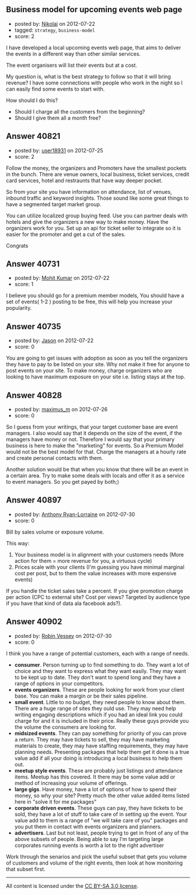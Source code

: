 ## Business model for upcoming events web page

- posted by: [Nikolai](https://stackexchange.com/users/-1/13205-nikolai) on 2012-07-22
- tagged: `strategy`, `business-model`
- score: 2

I have developed a local upcoming events web page, that aims to deliver the events in a different way than other similar services. 

The event organisers will list their events but at a cost.

My question is, what is the best strategy to follow so that it will bring revenue?
I have some connections with people who work in the night so I can easily find some events to start with.

How should I do this?

- Should I charge all the customers from the beginning?
- Should I give them all a month free?


## Answer 40821

- posted by: [user18931](https://stackexchange.com/users/-1/18931-user18931) on 2012-07-25
- score: 2

Follow the money, the organizers and Promoters have the smallest pockets in the bunch.  There are venue owners, local business, ticket services, credit card services, hotel and restraunts that have way deeper pocket. 

So from your site you have information on attendance, list of venues, inbound traffic and keyword insights.  Those sound like some great things to have a segmented target market group.  

 
You can utilize localized group buying feed.  Use you can partner deals with hotels and give the organizers a new way to make money.  Have the organizers work for you.  Set up an api for ticket seller to integrate so it is easier for the promoter and get a cut of the sales.  

Congrats   


## Answer 40731

- posted by: [Mohit Kumar](https://stackexchange.com/users/-1/18791-mohit-kumar) on 2012-07-22
- score: 1

I believe you should go for a premium member models, You should have a set of events( 1-2 ) posting to be free, this will help you increase your popularity.


## Answer 40735

- posted by: [Jason](https://stackexchange.com/users/-1/18884-jason) on 2012-07-22
- score: 0

You are going to get issues with adoption as soon as you tell the organizers they have to pay to be listed on your site. Why not make it free for anyone to post events on your site. To make money, charge organizers who are looking to have maximum exposure on your site i.e. listing stays at the top.


## Answer 40828

- posted by: [maximus_m](https://stackexchange.com/users/-1/18773-maximus-m) on 2012-07-26
- score: 0

So I guess from your writings, that your target customer base are event managers. I also would say that it depends on the size of the event, if the managers have money or not. Therefore I would say that your primary business is here to make the "marketing" for events. So a Premium Model would not be the best model for that. Charge the managers at a hourly rate and create personal contacts with them.

Another solution would be that when you know that there will be an event in a certain area. Try to make some deals with locals and offer it as a service to event managers. So you get payed by both;)




## Answer 40897

- posted by: [Anthony Ryan-Lorraine](https://stackexchange.com/users/-1/18982-anthony-ryan-lorraine) on 2012-07-30
- score: 0

Bill by sales volume or exposure volume.

This way:

 1. Your business model is in alignment with your customers needs (More action for them = more revenue for you, a virtuous cycle)
 1. Prices scale with your clients (I'm guessing you have minimal marginal cost per post, but to them the value increases with more expensive events)

If you handle the ticket sales take a percent.  If you give promotion charge per action (CPC to external site?  Cost per views?  Targeted by audience type if you have that kind of data ala facebook ads?).




## Answer 40902

- posted by: [Robin Vessey](https://stackexchange.com/users/-1/984-robin-vessey) on 2012-07-30
- score: 0

I think you have a range of potential customers, each with a range of needs.

- **consumer**. Person turning up to find something to do. They want a lot of choice and they want to express what they want easily. They may want to be kept up to date. They don't want to spend long and they have a range of options in your competitors.
- **events organizers**. These are people looking for work from your client base. You can make a margin or be their sales pipeline.
- **small event**. Little to no budget, they need people to know about them. There are a huge range of sites they  ould use. They may need help writing engaging descriptions which if you had an ideal link you could charge for and it is included in their price. Really these guys provide you the volume the consumers are looking for.
- **midsized events**. They can pay something for priority of you can prove a return. They may have tickets to sell, they may have marketing materials to create, they may have staffing requirements, they may have planning needs. Presenting packages that help them get it done is a true value add if all your doing is introducing a local business to help them out.
- **meetup style events**. These are probably just listings and attendance items. Meetup has this covered. It there may be some value add or method of increasing your volume of offerings.
- **large gigs**. Have money, have a lot of options of how to spend their money, so why your site? Pretty much the other value added items listed here in "solve it for me packages"
- **corporate driven events**. These guys can pay, they have tickets to be sold, they have a lot of stuff to take care of in setting up the event. Your value add to them is a range of "we will take care of you" packages and you put them in contact with events organizers and planners.
- **advertisers**. Last but not least, people trying to get in front of any of the above subsets of people. Being able to say I'm targeting large corporates running events is worth a lot to the right advertiser 

Work through the senarios and pick the useful subset that gets you volume of customers and volume of the right events, then look at how monitoring that subset first.



---

All content is licensed under the [CC BY-SA 3.0 license](https://creativecommons.org/licenses/by-sa/3.0/).
